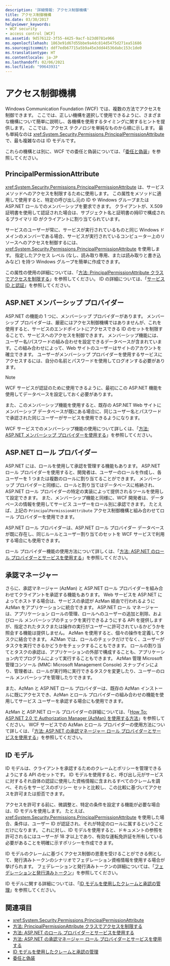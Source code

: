 ```yaml
---
description: '詳細情報: アクセス制御機構'
title: アクセス制御機構
ms.date: 03/30/2017
helpviewer_keywords:
- WCF security
- access control [WCF]
ms.assetid: 9d576122-3f55-4425-9acf-b23d0781e966
ms.openlocfilehash: 1863e91d67d55bbe9a4dc814d5475d271ea51686
ms.sourcegitcommit: ddf7edb67715a5b9a45e3dd44536dabc153c1de0
ms.translationtype: HT
ms.contentlocale: ja-JP
ms.lasthandoff: 02/06/2021
ms.locfileid: "99643931"
---
```

# <a name="access-control-mechanisms"></a>アクセス制御機構

Windows Communication Foundation (WCF) では、複数の方法でアクセスを制御できます。 ここでは、正しい機構を選択して使用できるように、さまざまな機構について簡単に説明し、各機構を使用するタイミングに関するヒントを提供します。 ここでは、アクセス テクノロジを単純なものから順に示します。 最も単純なのは <xref:System.Security.Permissions.PrincipalPermissionAttribute> で、最も複雑なのは ID モデルです。  
  
 これらの機構とは別に、WCF での委任と偽装については、「[委任と偽装](delegation-and-impersonation-with-wcf.md)」を参照してください。  
  
## <a name="principalpermissionattribute"></a>PrincipalPermissionAttribute  

 <xref:System.Security.Permissions.PrincipalPermissionAttribute> は、サービス メソッドへのアクセスを制限するために使用します。 この属性をメソッドに適用して使用すると、特定の呼び出し元の ID や Windows グループまたは ASP.NET ロールでのメンバーシップを要求できます。 クライアントが、X.509 証明書を使用して認証された場合は、サブジェクト名と証明書の拇印で構成されるプライマリ ID がクライアントに割り当てられています。  
  
 サービスのユーザーが常に、サービスが実行されているものと同じ Windows ドメインのメンバーである場合、サービスが実行されているコンピューター上のリソースへのアクセスを制御するには、<xref:System.Security.Permissions.PrincipalPermissionAttribute> を使用します。 指定したアクセス レベル (なし、読み取り専用、または読み取りと書き込みなど) を持つ Windows グループを簡単に作成できます。  
  
 この属性の使用の詳細については、「[方法: PrincipalPermissionAttribute クラスでアクセスを制限する](../how-to-restrict-access-with-the-principalpermissionattribute-class.md)」を参照してください。 ID の詳細については、「[サービス ID と認証](service-identity-and-authentication.md)」を参照してください。  
  
## <a name="aspnet-membership-provider"></a>ASP.NET メンバーシップ プロバイダー  

 ASP.NET の機能の 1 つに、メンバーシップ プロバイダーがあります。 メンバーシップ プロバイダーは、厳密にはアクセス制御機構ではありませんが、これを使用すると、サービスのエンドポイントにアクセスできる ID のセットを制限することで、サービスへのアクセスを制御できます。 メンバーシップ機能には、ユーザー名/パスワードの組み合わせを設定できるデータベースが含まれています。この組み合わせによって、Web サイトのユーザーはサイトのアカウントを確立できます。 ユーザーがメンバーシップ プロバイダーを使用するサービスにアクセスするには、自分の名前とパスワードを使用してログオンする必要があります。  
  
> [!NOTE]
> WCF サービスが認証のために使用できるように、最初にこの ASP.NET 機能を使用してデータベースを設定しておく必要があります。  
  
 また、このメンバーシップ機能を使用すると、既存の ASP.NET Web サイトにメンバーシップ データベースが既にある場合に、同じユーザー名とパスワードで承認された同じユーザーがサービスを使用できるようになります。  
  
 WCF サービスでのメンバーシップ機能の使用について詳しくは、「[方法: ASP.NET メンバーシップ プロバイダーを使用する](how-to-use-the-aspnet-membership-provider.md)」を参照してください。  
  
## <a name="aspnet-role-provider"></a>ASP.NET ロール プロバイダー  

 ASP.NET には、ロールを使用して承認を管理する機能もあります。 ASP.NET ロール プロバイダーを使用すると、開発者は、ユーザーのロールを作成し、各ユーザーを 1 つまたは複数のロールに割り当てることができます。 メンバーシップ プロバイダーと同様に、ロールと割り当てはデータベースに格納され、ASP.NET ロール プロバイダーの特定の実装によって提供されるツールを使用して設定できます。 また、メンバーシップ機能と同様に、WCF 開発者は、データベースの情報を使用してサービス ユーザーをロール別に承認できます。 たとえば、上記の `PrincipalPermissionAttribute` アクセス制御機構と組み合わせてロール プロバイダーを使用できます。  
  
 ASP.NET ロール プロバイダーは、ASP.NET ロール プロバイダー データベースが既に存在し、同じルールとユーザー割り当てのセットを WCF サービスで利用する場合にも使用できます。  
  
 ロール プロバイダー機能の使用方法について詳しくは、「[方法: ASP.NET のロール プロバイダーとサービスを使用する](how-to-use-the-aspnet-role-provider-with-a-service.md)」を参照してください。  
  
## <a name="authorization-manager"></a>承認マネージャー  

 さらに、承認マネージャー (AzMan) と ASP.NET ロール プロバイダーを組み合わせてクライアントを承認する機能もあります。 Web サービスを ASP.NET によってホストする場合は、サービスの承認が AzMan 経由で行われるように AzMan をアプリケーションに統合できます。 ASP.NET ロール マネージャーは、アプリケーション ロールの管理、ロールへのユーザーの追加と削除、およびロール メンバーシップのチェックを実行できるようにする API を提供しますが、指定されたタスクまたは操作の実行がユーザーに許可されているかどうかを照会する機能は提供しません。 AzMan を使用すると、個々の操作を定義してタスクに結合できます。 AZMan では、ロールのチェックだけでなく、ユーザーがタスクを実行できるかどうかをチェックすることもできます。 ロールの割り当てとタスクの承認は、アプリケーションの外部で構成することも、アプリケーション内でプログラムによって実行することもできます。 AzMan 管理 Microsoft 管理コンソール (MMC: Microsoft Management Console) スナップインにより、管理者は、ロールが実行時に実行できるタスクを変更したり、ユーザーのロール メンバーシップを管理したりできます。  
  
 また、AzMan と ASP.NET ロール プロバイダーは、既存の AzMan インストールに既にアクセスでき、AzMan とロール プロバイダーの組み合わせの機能を使用してサービス ユーザーを承認する場合にも使用できます。  
  
 AzMan と ASP.NET ロール プロバイダーの詳細については、「[How To: ASP.NET 2.0 で Authorization Manager (AzMan) を使用する方法](/previous-versions/msp-n-p/ff649313(v=pandp.10))」を参照してください。 WCF サービスでの AzMan とロール プロバイダーの使用方法について詳しくは、「[方法: ASP.NET の承認マネージャー ロール プロバイダーとサービスを使用する](how-to-use-the-aspnet-authorization-manager-role-provider-with-a-service.md)」を参照してください。  
  
## <a name="identity-model"></a>ID モデル  

 ID モデルは、クライアントを承認するためのクレームとポリシーを管理できるようにする API のセットです。 ID モデルを使用すると、呼び出し元がサービスに対するそれ自体の認証に使用した資格情報に含まれるすべてのクレームを調べ、それらをサービスのポリシー セットと比較し、この比較に基づいてアクセスを許可または拒否できます。  
  
 アクセスを許可する前に、微調整と、特定の条件を設定する機能が必要な場合は、ID モデルを使用します。 たとえば、<xref:System.Security.Permissions.PrincipalPermissionAttribute> を使用した場合、条件は、ユーザー ID が認証され、それが特定のロールに属するということだけになります。 これに対し、ID モデルを使用すると、ドキュメントの参照を許可されるにはユーザーが 18 才以上であり、有効な運転免許証を所有している必要があることを明確に示すポリシーを作成できます。  
  
 ID モデルのクレームに基づくアクセス制御の恩恵を受けることができる例として、発行済みトークンのシナリオでフェデレーション資格情報を使用する場合が挙げられます。 フェデレーションと発行済みトークンの詳細については、「[フェデレーションと発行済みトークン](federation-and-issued-tokens.md)」を参照してください。  
  
 ID モデルに関する詳細については、「[ID モデルを使用したクレームと承認の管理](managing-claims-and-authorization-with-the-identity-model.md)」を参照してください。  
  
## <a name="see-also"></a>関連項目

- <xref:System.Security.Permissions.PrincipalPermissionAttribute>
- [方法: PrincipalPermissionAttribute クラスでアクセスを制限する](../how-to-restrict-access-with-the-principalpermissionattribute-class.md)
- [方法: ASP.NET のロール プロバイダーとサービスを使用する](how-to-use-the-aspnet-role-provider-with-a-service.md)
- [方法: ASP.NET の承認マネージャー ロール プロバイダーとサービスを使用する](how-to-use-the-aspnet-authorization-manager-role-provider-with-a-service.md)
- [ID モデルを使用したクレームと承認の管理](managing-claims-and-authorization-with-the-identity-model.md)
- [委任と偽装](delegation-and-impersonation-with-wcf.md)
